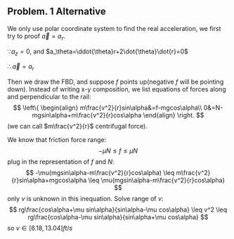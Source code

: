 ## Problem. 1 Alternative

We only use polar coordinate system to find the real acceleration, we first try to proof $\vec{a}=a_r$.

$\because a_z=0$, and $a_\theta=\ddot{\theta}r+2\dot{\theta}\dot{r}=0$

$\therefore \vec{a}=a_r$

Then we draw the FBD, and suppose $f$ points up(negative $f$ will be pointing down). Instead of writing x-y composition, we list equations of forces along and perpendicular to the rail:
$$
\left\{
\begin{align}
m\frac{v^2}{r}sin\alpha&=f-mgcos\alpha\\
0&=N-mgsin\alpha+m\frac{v^2}{r}cos\alpha
 \end{align}
\right.
$$
(we can call $m\frac{v^2}{r}$ centrifugal force).

We know that friction force range:
$$
-\mu N \leq f \leq \mu N
$$
plug in the representation of $f$ and $N$:
$$
-\mu(mgsin\alpha-m\frac{v^2}{r}cos\alpha)
\leq
m\frac{v^2}{r}sin\alpha+mgcos\alpha
\leq
\mu(mgsin\alpha-m\frac{v^2}{r}cos\alpha)
$$
only $v$ is unknown in this inequation. Solve range of $v$:
$$
rg\frac{cos\alpha+\mu sin\alpha}{sin\alpha-\mu cos\alpha}
\leq
v^2
\leq
rg\frac{cos\alpha-\mu sin\alpha}{sin\alpha+\mu cos\alpha}
$$
so $v\in [6.18,13.04]ft/s$

